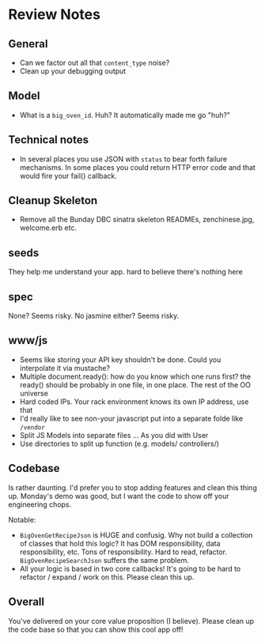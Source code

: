 # Review Notes

## General

*  Can we factor out all that `content_type` noise?
*  Clean up your debugging output

## Model

* What is a `big_oven_id`.  Huh?  It automatically made me go "huh?"

## Technical notes

*  In several places you use JSON with `status` to bear forth failure
   mechanisms.  In some places you could return HTTP error code and that would
   fire your fail() callback.

## Cleanup Skeleton

* Remove all the Bunday DBC sinatra skeleton READMEs, zenchinese.jpg,
  welcome.erb etc.

## seeds

They help me understand your app.  hard to believe there's nothing here

## spec

None?  Seems risky.  No jasmine either?  Seems risky.


## www/js

* Seems like storing your API key shouldn't be done.  Could you interpolate it
  via mustache?
* Multiple document.ready():  how do you know which one runs first?  the
  ready() should be probably in one file, in one place.  The rest of the OO
  universe 
* Hard coded IPs.  Your rack environment knows its own IP address, use that
* I'd really like to see non-your javascript put into a separate folde like
  `/vendor`
* Split JS Models into separate files ... As you did with User
* Use directories to split up function (e.g. models/ controllers/)


## Codebase

Is rather daunting.  I'd prefer you to stop adding features and clean this
thing up.  Monday's demo was good, but I want the code to show off your
engineering chops.

Notable:

* `BigOvenGetRecipeJson` is HUGE and confusig.  Why not build a collection of
  classes that hold this logic?  It has DOM responsibility, data responsibility,
  etc.  Tons of responsibility.  Hard to read, refactor.
  `BigOvenRecipeSearchJson` suffers the same problem.
* All your logic is based in two core callbacks!  It's going to be hard to
    refactor / expand / work on this.  Please clean this up.

## Overall

You've delivered on your core value proposition (I believe).  Please clean up
the code base so that you can show this cool app off!
